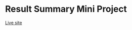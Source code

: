 # Result Summary Mini Project

<a href="https://ankitnsk178.github.io/Result-Summary-Mini-Project/index.html">Live site</a>